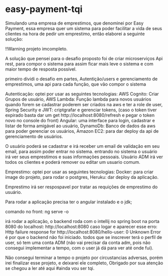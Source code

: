 # easy-payment-tqi

Simulando uma empresa de emprestimos, que denominei por Easy Payment, essa empresa quer um sistema para poder facilitar a vida de seus clientes
na hora de pedir um emprestimo, então elaborei a seguinte solução:

!!Warning projeto imcompleto.

A solução que pensei para o desafio proposto foi de criar microserviços
Api rest, para compor o sistema para assim ficar mais leve o sistema
e com maior tempo de resposta possível.

primeiro dividi o desafio em partes, Autentição/users e gerenciamento de emprestimos, uma api para cada função, que vão compor o sistema

Autenticação: optei por usar as seguintes tecnologias: 
AWS Cognito: Criar Grupos de usuário,
AWS Lambda: Função lambda para novos usuários quando forem se cadastrar poderem ser criados na aws e ter a role de user,
Spring Security e JWT: criptgrafar e gerenciar tokens, (caso o token tiver expirado basta dar um get http://localhost:8080/refresh e pegar o token novo no console do front)
Angular: uma interface para login, cadastrar e listar de forma amigável ao usuário,
DynamoDb: Banco de dados da aws para poder gerenciar os usuários,
Amazon EC2: para dar deploy da api de gerenciamento de usuários.

O usuário poderá se cadastrar e irá receber um email de validação em seu email, para assim poder entrar no sistema.
entrando no sistema o usuário irá ver seus emprestimos e suas informações pessoais.
Usuário ADM irá ver todos os clientes e poderá remover ou editar um usuario comum.

Emprestimo: optei por usar as seguintes tecnologias:
Docker: para criar image do projeto, para rodar o postgres,
Heruku: dar deploy da aplicação.

Emprestimo irá ser respospavel por tratar as requições de emprestimo do usuário.

Para rodar a aplicação precisa ter o angular instalado e o jdk;

comando no front: ng serve -o

irá rodar a aplicação,
o backend roda com o intellij no spring boot na porta 8080 do localhost: http://localhost:8080
caso logar e aparecer esse erro: Http failure response for http://localhost:8080/hello-user: 0 Unknown Error
é por que o backend não foi iniciado.
todos que se inscrever terá o perfil de user, só tem uma conta ADM (não vai precisar da conta adm, pois não consegui implementar a tempo, com o user já dá para ver até onde fui).

Não consegui terminar a tempo o projeto por circustancias adversas, porém irei finalizar esse projeto, e deixarei ele completo, Obrigado por sua atenção se chegou a ler até aqui #ainda vou ser tqi.


